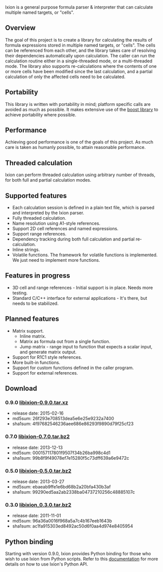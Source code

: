 Ixion is a general purpose formula parser & interpreter that can calculate
multiple named targets, or "cells".

## Overview
The goal of this project is to create a library for calculating the
results of formula expressions stored in multiple named targets, or
"cells".  The cells can be referenced from each other, and the library
takes care of resolving their dependencies automatically upon calculation.
The caller can run the calculation routine either in a single-threaded
mode, or a multi-threaded mode.  The library also supports re-calculations
where the contents of one or more cells have been modified since the last
calculation, and a partial calculation of only the affected cells need to
be calculated.

## Portability
This library is written with portability in mind; platform specific calls
are avoided as much as possible.  It makes extensive use of the [boost
library](http://boost.org) to achieve portability where possible.

## Performance
Achieving good performance is one of the goals of this project.  As much
care is taken as humanly possible, to attain reasonable performance.

## Threaded calculation
Ixion can perform threaded calculation using arbitrary number of threads,
for both full and partial calculation modes.

## Supported features
* Each calculation session is defined in a plain text file, which is parsed
  and interpreted by the Ixion parser.
* Fully threaded calculation.
* Name resolution using A1-style references.
* Support 2D cell references and named expressions.
* Support range references.
* Dependency tracking during both full calculation and partial re-calculation.
* Inline strings.
* Volatile functions. The framework for volatile functions is implemented. We
  just need to implement more functions.

## Features in progress
* 3D cell and range references - Initial support is in place.  Needs more
  testing.
* Standard C/C++ interface for external applications - It's there, but needs
  to be stabilized.

## Planned features
* Matrix support.
  * Inline matrix.
  * Matrix as formula out from a single function.
  * Jump matrix - range input to function that expects a scalar input, and
    generate matrix output.
* Support for R1C1 style references.
* More built-in functions.
* Support for custom functions defined in the caller program.
* Support for external references.

## Download

### 0.9.0 [libixion-0.9.0.tar.xz](http://kohei.us/files/ixion/src/libixion-0.9.0.tar.xz)
  * release date: 2015-02-16
  * md5sum: 26f293e708513dea5e6e25e9232a7400
  * sha1sum: 4f97682546236aee686e86293f9890d79f25cf23

### 0.7.0 [libixion-0.7.0.tar.bz2](http://kohei.us/files/ixion/src/libixion-0.7.0.tar.bz2)
  * release date: 2013-12-13
  * md5sum: 000157117801f9507f34b26ba998c4d1
  * sha1sum: 99b8f9f49078ef7e15280f5c73dff639a6e9472c

### 0.5.0 [libixion-0.5.0.tar.bz2](http://kohei.us/files/ixion/src/libixion-0.5.0.tar.bz2)
  * release date: 2013-03-27
  * md5sum: ebaeab9ffe1e6bd68b2a20bfa430b3af
  * sha1sum: 99290ed5aa2ab2338ba04737210256c48885107c

### 0.3.0 [libixion_0.3.0.tar.bz2](http://kohei.us/files/ixion/src/libixion_0.3.0.tar.bz2)
  * release date: 2011-11-01
  * md5sum: 96a36a0016f968a5a7c4b167eeb1643b
  * sha1sum: ac1fa915303ed8492ac50d6f0aa4d974e8405954

## Python binding
Starting with version 0.9.0, Ixion provides Python binding for those who wish
to use Ixion from Python scripts.  Refer to this
[documentation](http://kohei.us/files/ixion/pydoc/current) for more details on
how to use Ixion's Python API.